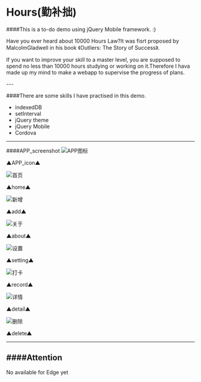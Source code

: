 # Hours(勤补拙)

####This is a to-do demo using jQuery Mobile framework. :)
<P>Have you ever heard about 10000 Hours Law?It was fisrt proposed by MalcolmGladwell in his book 《Outliers: The Story of Success》.</P>
<p>If you want to improve your skill to a master level, you are supposed to spend no less than 10000 hours studying or working on it.Therefore I hava made up my mind to make a webapp to supervise the progress of plans.</p>
 ---

####There are some skills I have practised in this demo.
- indexedDB
- setInterval
- jQuery theme
- jQuery Mobile
- Cordova


* * * 
####APP_screenshot
![APP图标](images/app_icon.png)<p>▲APP_icon▲</p>
![首页](images/home_page.png)<p>▲home▲</p>
![新增](images/add_page.png)<p>▲add▲</p>
![关于](images/about_page.png)<p>▲about▲</p>
![设置](images/setting_page.png)<p>▲setting▲</p>
![打卡](images/record_page.png)<p>▲record▲</p>
![详情](images/detail_page.png)<p>▲detail▲</p>
![删除](images/delete_page.png)<p>▲delete▲</p>

* * *
####Attention
 --- 
<P>No available for Edge yet</p>
